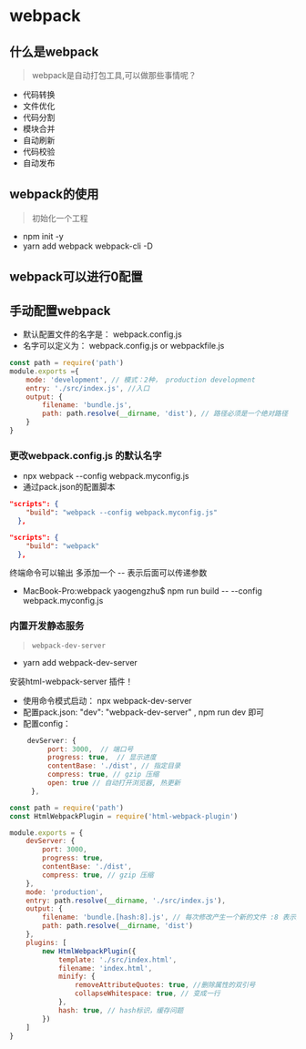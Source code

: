 # webpack 
## 什么是webpack
>  webpack是自动打包工具,可以做那些事情呢？
- 代码转换
- 文件优化
- 代码分割
- 模块合并
- 自动刷新
- 代码校验
- 自动发布

## webpack的使用
> 初始化一个工程
- npm init -y
- yarn add webpack webpack-cli -D


## webpack可以进行0配置

## 手动配置webpack
- 默认配置文件的名字是： webpack.config.js
- 名字可以定义为： webpack.config.js or webpackfile.js

```js
const path = require('path')
module.exports ={
    mode: 'development', // 模式：2种， production development
    entry: './src/index.js', //入口
    output: {
        filename: 'bundle.js',
        path: path.resolve(__dirname, 'dist'), // 路径必须是一个绝对路径
    }
}

```

### 更改webpack.config.js 的默认名字
- npx webpack --config webpack.myconfig.js
- 通过pack.json的配置脚本
```json
"scripts": {
    "build": "webpack --config webpack.myconfig.js"
  },
```

```json
"scripts": {
    "build": "webpack"
  },
```
终端命令可以输出  多添加一个 -- 表示后面可以传递参数
-  MacBook-Pro:webpack yaogengzhu$ npm run build --  --config webpack.myconfig.js


### 内置开发静态服务
> `webpack-dev-server`
- yarn add webpack-dev-server

安装html-webpack-server 插件！
- 使用命令模式启动： npx webpack-dev-server
- 配置pack.json: "dev": "webpack-dev-server"   , npm run dev 即可
- 配置config： 
  ```js
   devServer: {
        port: 3000,  // 端口号
        progress: true,  // 显示进度
        contentBase: './dist', // 指定目录
        compress: true, // gzip 压缩
        open: true // 自动打开浏览器, 热更新
    },
  ```

```js
const path = require('path')
const HtmlWebpackPlugin = require('html-webpack-plugin')

module.exports = {
    devServer: {
        port: 3000,
        progress: true,
        contentBase: './dist',
        compress: true, // gzip 压缩
    },
    mode: 'production',
    entry: path.resolve(__dirname, './src/index.js'),
    output: {
        filename: 'bundle.[hash:8].js', // 每次修改产生一个新的文件 :8 表示文件名变短
        path: path.resolve(__dirname, 'dist')
    },
    plugins: [
        new HtmlWebpackPlugin({
            template: './src/index.html',
            filename: 'index.html',
            minify: {
                removeAttributeQuotes: true, //删除属性的双引号
                collapseWhitespace: true, // 变成一行
            },
            hash: true, // hash标识，缓存问题
        })
    ]
}
```


